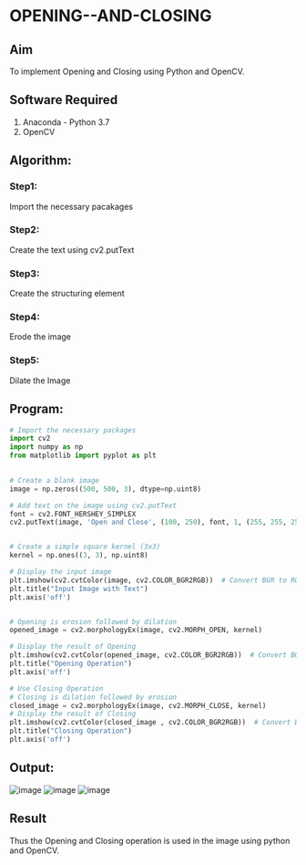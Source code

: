 # OPENING--AND-CLOSING
## Aim
To implement Opening and Closing using Python and OpenCV.

## Software Required
1. Anaconda - Python 3.7
2. OpenCV
## Algorithm:
### Step1:
Import the necessary pacakages


### Step2:
Create the text using cv2.putText

### Step3:
Create the structuring element

### Step4:
Erode the image

### Step5:
Dilate the Image
 
## Program:

``` Python
# Import the necessary packages
import cv2
import numpy as np
from matplotlib import pyplot as plt
     

# Create a blank image
image = np.zeros((500, 500, 3), dtype=np.uint8)

# Add text on the image using cv2.putText
font = cv2.FONT_HERSHEY_SIMPLEX
cv2.putText(image, 'Open and Close', (100, 250), font, 1, (255, 255, 255), 2, cv2.LINE_AA)


# Create a simple square kernel (3x3)
kernel = np.ones((3, 3), np.uint8)

# Display the input image
plt.imshow(cv2.cvtColor(image, cv2.COLOR_BGR2RGB))  # Convert BGR to RGB for displaying
plt.title("Input Image with Text")
plt.axis('off')
```
```python

# Opening is erosion followed by dilation
opened_image = cv2.morphologyEx(image, cv2.MORPH_OPEN, kernel)

# Display the result of Opening
plt.imshow(cv2.cvtColor(opened_image, cv2.COLOR_BGR2RGB))  # Convert BGR to RGB
plt.title("Opening Operation")
plt.axis('off')
```
```python
# Use Closing Operation
# Closing is dilation followed by erosion
closed_image = cv2.morphologyEx(image, cv2.MORPH_CLOSE, kernel)
# Display the result of Closing
plt.imshow(cv2.cvtColor(closed_image , cv2.COLOR_BGR2RGB))  # Convert BGR to RGB
plt.title("Closing Operation")
plt.axis('off')

```
## Output:
![image](https://github.com/user-attachments/assets/debf13a6-bfad-4ddf-8a89-d58875faca42)
![image](https://github.com/user-attachments/assets/7206a06d-f1ed-4cfe-9509-100449e3a7d0)
![image](https://github.com/user-attachments/assets/aaf2c411-3e9f-40a5-816c-7f2f2d925577)


## Result
Thus the Opening and Closing operation is used in the image using python and OpenCV.
